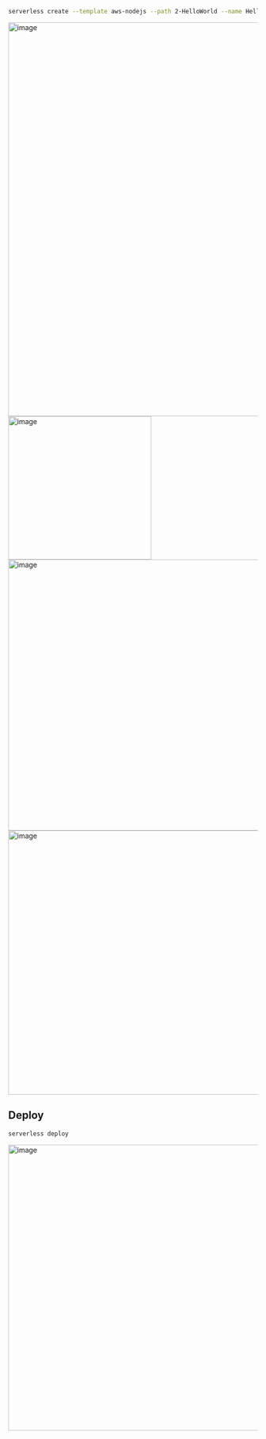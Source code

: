 ```bash
serverless create --template aws-nodejs --path 2-HelloWorld --name HelloWorld
```

<img width="795" alt="image" src="https://github.com/pabloluceroschneider/node-aws-serverless/assets/43233080/06cbc119-673b-496c-a74f-84474e06e75c">

<img width="289" alt="image" src="https://github.com/pabloluceroschneider/node-aws-serverless/assets/43233080/0f2f0eb0-85a6-4836-8e04-14275eb4520e">
<br/>
<img width="547" alt="image" src="https://github.com/pabloluceroschneider/node-aws-serverless/assets/43233080/b852ed29-6fa4-41a7-9a27-25a562f691b6">
<br/>
<img width="533" alt="image" src="https://github.com/pabloluceroschneider/node-aws-serverless/assets/43233080/0b253351-530d-4aab-a279-331223630056">

## Deploy

```bash
serverless deploy
```
<img width="577" alt="image" src="https://github.com/pabloluceroschneider/node-aws-serverless/assets/43233080/a1f22e7e-7bc9-4371-8633-9a544c892859">

